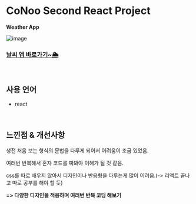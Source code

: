 # CoNoo Second React Project

**Weather App**

![image]()

### **[날씨 앱 바로가기~🌦](https://jihyoung-rps-game-final.netlify.app/)**

<br>

## 사용 언어
* react

<br>

## **느낀점 & 개선사항**
생전 처음 보는 형식의 문법을 다루게 되어서 어려움이 조금 있었음.

여러번 반복해서 혼자 코드를 짜봐야 이해가 될 것 같음.

css를 따로 배우지 않아서 디자인이나 반응형을 다루는게 많이 어려움.(-> 리액트 끝나고 따로 공부를 해야 할 듯)

**=> 다양한 디자인을 적용하며 여러번 반복 코딩 해보기**
